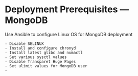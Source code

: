 # Deployment Prerequisites — MongoDB

Use Ansible to configure Linux OS for MongoDB deployment

```
- Disable SELINUX
- Install and configure chronyd
- Install latest glibc and numactl
- Set various sysctl values
- Disable Transparet Huge Pages
- Set ulimit values for MongoDB user
- 
```
